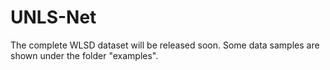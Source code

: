 # UNLS-Net

The complete WLSD dataset will be released soon.
Some data samples are shown under the folder "examples".
